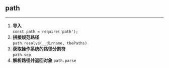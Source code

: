 ## path

---

1. **导入**  
`const path = require('path');`  
2. **拼接规范路径**  
`path.resolve(__dirname, thePaths)`  
3. **获取操作系统的路径分割符**  
`path.sep`
4. **解析路径并返回对象** 
`path.parse`




